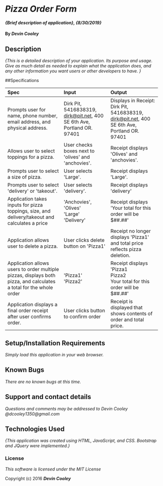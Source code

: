 # _Pizza Order Form_

#### _{Brief description of application}, {8/30/2019}_

#### By _**Devin Cooley**_

## Description

_{This is a detailed description of your application. Its purpose and usage.  Give as much detail as needed to explain what the application does, and any other information you want users or other developers to have. }_

##Specifications

| Spec                      |Input          | Output |
|:---------------------------|:-------------|:------|
|Prompts user for name, phone number, email address, and physical address.|Dirk Pit, 5416838319, dirk@pit.net, 400 SE 6th Ave, Portland OR. 97401|Displays in Receipt: Dirk Pit, 5416838319, dirk@pit.net, 400 SE 6th Ave, Portland OR. 97401|
|Allows user to select toppings for a pizza.|User checks boxes next to 'olives' and 'anchovies'. |Receipt displays 'Olives' and 'anchovies'.|
|Prompts user to select a size of pizza.|User selects 'Large'. |Receipt displays 'Large'.|
|Prompts user to select 'delivery' or 'takeout'.|User selects 'delivery'.| Receipt displays 'delivery'|
|Application takes inputs for pizza toppings, size, and delivery/takeout and calculates a price|'Anchovies', 'Olives'<br>'Large'<br>'Delivery'|Receipt displays 'Your total for this order will be $##.##'|
|Application allows user to delete a pizza.|User clicks delete button on 'Pizza1'|Receipt no longer displays 'Pizza1' and total price reflects pizza deletion.|
|Application allows users to order multiple pizzas, displays both pizza, and calculates a total for the whole order|'Pizza1'<br>'Pizza2'|Receipt displays 'Pizza1 <br> Pizza2 <br> Your total for this order will be $##.##'|
|Application displays a final order receipt after user confirms order.|User clicks button to confirm order|Receipt is displayed that shows contents of order and total price.|

## Setup/Installation Requirements

_Simply load this application in your web browser._

## Known Bugs

_There are no known bugs at this time._

## Support and contact details

_Questions and comments may be addressed to Devin Cooley @dcooley1350@gmail.com_

## Technologies Used

_{This application was created using HTML, JavaScript, and CSS. Bootstrap and JQuery were implemented.}_

### License

*This software is licensed under the MIT License*

Copyright (c) 2016 **_Devin Cooley_**
